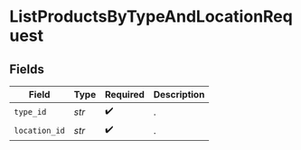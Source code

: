# ListProductsByTypeAndLocationRequest


## Fields

| Field              | Type               | Required           | Description        |
| ------------------ | ------------------ | ------------------ | ------------------ |
| `type_id`          | *str*              | :heavy_check_mark: | .                  |
| `location_id`      | *str*              | :heavy_check_mark: | .                  |